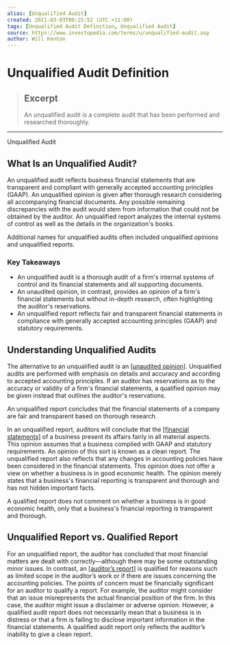 ```yaml
---
alias: [Unqualified Audit]
created: 2021-03-03T00:25:52 (UTC +11:00)
tags: [Unqualified Audit Definition, Unqualified Audit]
source: https://www.investopedia.com/terms/u/unqualified-audit.asp
author: Will Kenton
---
```


# Unqualified Audit Definition

> ## Excerpt
> An unqualified audit is a complete audit that has been performed and researched thoroughly.

---

Unqualified Audit
## What Is an Unqualified Audit?

An unqualified audit reflects business financial statements that are transparent and compliant with generally accepted accounting principles (GAAP). An unqualified opinion is given after thorough research considering all accompanying financial documents. Any possible remaining discrepancies with the audit would stem from information that could not be obtained by the auditor. An unqualified report analyzes the internal systems of control as well as the details in the organization's books.

Additional names for unqualified audits often included unqualified opinions and unqualified reports.

### Key Takeaways

-   An unqualified audit is a thorough audit of a firm's internal systems of control and its financial statements and all supporting documents.
-   An unaudited opinion, in contrast, provides an opinion of a firm's financial statements but without in-depth research, often highlighting the auditor's reservations.
-   An unqualified report reflects fair and transparent financial statements in compliance with generally accepted accounting principles (GAAP) and statutory requirements.

## Understanding Unqualified Audits

The alternative to an unqualified audit is an [[unaudited opinion]](https://www.investopedia.com/terms/u/unqualified-opinion.asp). Unqualified audits are performed with emphasis on details and accuracy and according to accepted accounting principles. If an auditor has reservations as to the accuracy or validity of a firm's financial statements, a qualified opinion may be given instead that outlines the auditor's reservations.

An unqualified report concludes that the financial statements of a company are fair and transparent based on thorough research.

In an unqualified report, auditors will conclude that the [[financial statements]](https://www.investopedia.com/terms/f/financial-statements.asp) of a business present its affairs fairly in all material aspects. This opinion assumes that a business complied with GAAP and statutory requirements. An opinion of this sort is known as a clean report. The unqualified report also reflects that any changes in accounting policies have been considered in the financial statements. This opinion does not offer a view on whether a business is in good economic health. The opinion merely states that a business's financial reporting is transparent and thorough and has not hidden important facts.

A qualified report does not comment on whether a business is in good economic health, only that a business's financial reporting is transparent and thorough.

## Unqualified Report vs. Qualified Report

For an unqualified report, the auditor has concluded that most financial matters are dealt with correctly—although there may be some outstanding minor issues. In contrast, an [[auditor’s report]](https://www.investopedia.com/terms/a/auditorsreport.asp) is qualified for reasons such as limited scope in the auditor’s work or if there are issues concerning the accounting policies. The points of concern must be financially significant for an auditor to qualify a report. For example, the auditor might consider that an issue misrepresents the actual financial position of the firm. In this case, the auditor might issue a disclaimer or adverse opinion. However, a qualified audit report does not necessarily mean that a business is in distress or that a firm is failing to disclose important information in the financial statements. A qualified audit report only reflects the auditor’s inability to give a clean report.
